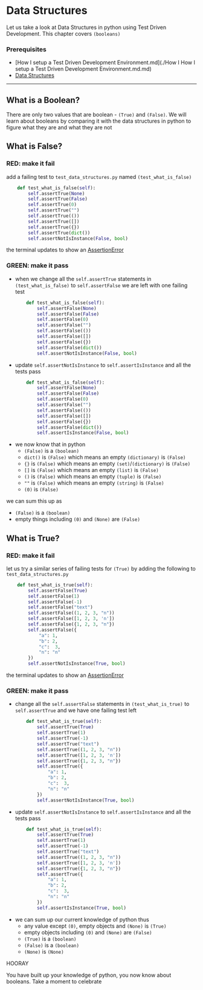 Data Structures
====================

Let us take a look at Data Structures in python using Test Driven Development. This chapter covers ``(booleans)``

### Prerequisites

- [How I setup a Test Driven Development Environment.md](./How I How I setup a Test Driven Development Environment.md.md)
- [Data Structures](./DATA_STRUCTURES.md)

---

## What is a Boolean?

There are only two values that are boolean - ``(True)`` and ``(False)``. We will learn about booleans by comparing it with the data structures in python to figure what they are and what they are not

## What is False?

### RED: make it fail

add a failing test to `test_data_structures.py` named ``(test_what_is_false)``
```python
    def test_what_is_false(self):
        self.assertTrue(None)
        self.assertTrue(False)
        self.assertTrue(0)
        self.assertTrue("")
        self.assertTrue(())
        self.assertTrue([])
        self.assertTrue({})
        self.assertTrue(dict())
        self.assertNotIsInstance(False, bool)
```
the terminal updates to show an [AssertionError](./ASSERTION_ERROR.md)

### GREEN: make it pass

- when we change all the `self.assertTrue` statements in ``(test_what_is_false)`` to `self.assertFalse` we are left with one failing test
    ```python
        def test_what_is_false(self):
            self.assertFalse(None)
            self.assertFalse(False)
            self.assertFalse(0)
            self.assertFalse("")
            self.assertFalse(())
            self.assertFalse([])
            self.assertFalse({})
            self.assertFalse(dict())
            self.assertNotIsInstance(False, bool)
    ```
- update `self.assertNotIsInstance` to `self.assertIsInstance` and all the tests pass
    ```python
        def test_what_is_false(self):
            self.assertFalse(None)
            self.assertFalse(False)
            self.assertFalse(0)
            self.assertFalse("")
            self.assertFalse(())
            self.assertFalse([])
            self.assertFalse({})
            self.assertFalse(dict())
            self.assertIsInstance(False, bool)
    ```
- we now know that in python
    - ``(False)`` is a ``(boolean)``
    - `dict()` is ``(False)`` which means an empty ``(dictionary)`` is ``(False)``
    - `{}` is ``(False)`` which means an empty ``(set)``/``(dictionary)`` is ``(False)``
    - `[]` is ``(False)`` which means an empty ``(list)`` is ``(False)``
    - `()` is ``(False)`` which means an empty ``(tuple)`` is ``(False)``
    - `""` is ``(False)`` which means an empty ``(string)`` is ``(False)``
    - ``(0)`` is ``(False)``

we can sum this up as
- ``(False)`` is a ``(boolean)``
- empty things including ``(0)`` and ``(None)`` are ``(False)``

## What is True?

### RED: make it fail

let us try a similar series of failing tests for ``(True)`` by adding the following to `test_data_structures.py`

```python
    def test_what_is_true(self):
        self.assertFalse(True)
        self.assertFalse(1)
        self.assertFalse(-1)
        self.assertFalse("text")
        self.assertFalse((1, 2, 3, "n"))
        self.assertFalse([1, 2, 3, 'n'])
        self.assertFalse({1, 2, 3, "n"})
        self.assertFalse({
            "a": 1,
            "b": 2,
            "c":  3,
            "n": "n"
        })
        self.assertNotIsInstance(True, bool)
```

the terminal updates to show an [AssertionError](./ASSERTION_ERROR.md)

### GREEN: make it pass

- change all the `self.assertFalse` statements in ``(test_what_is_true)`` to `self.assertTrue` and we have one failing test left
    ```python
        def test_what_is_true(self):
            self.assertTrue(True)
            self.assertTrue(1)
            self.assertTrue(-1)
            self.assertTrue("text")
            self.assertTrue((1, 2, 3, "n"))
            self.assertTrue([1, 2, 3, 'n'])
            self.assertTrue({1, 2, 3, "n"})
            self.assertTrue({
                "a": 1,
                "b": 2,
                "c":  3,
                "n": "n"
            })
            self.assertNotIsInstance(True, bool)
    ```
- update `self.assertNotIsInstance` to `self.assertIsInstance` and all the tests pass
    ```python
        def test_what_is_true(self):
            self.assertTrue(True)
            self.assertTrue(1)
            self.assertTrue(-1)
            self.assertTrue("text")
            self.assertTrue((1, 2, 3, "n"))
            self.assertTrue([1, 2, 3, 'n'])
            self.assertTrue({1, 2, 3, "n"})
            self.assertTrue({
                "a": 1,
                "b": 2,
                "c":  3,
                "n": "n"
            })
            self.assertIsInstance(True, bool)
    ```
- we can sum up our current knowledge of python thus
    - any value except ``(0)``, empty objects and ``(None)`` is ``(True)``
    - empty objects including ``(0)`` and ``(None)`` are ``(False)``
    - ``(True)`` is a ``(boolean)``
    - ``(False)`` is a ``(boolean)``
    - ``(None)`` is ``(None)``

HOORAY

You have built up your knowledge of python, you now know about booleans. Take a moment to celebrate